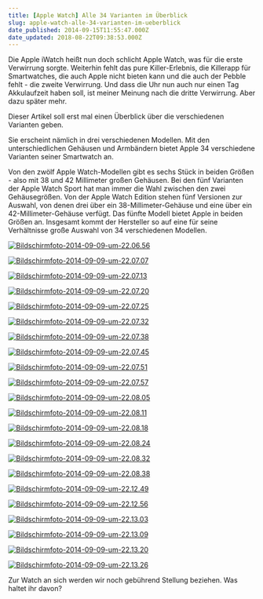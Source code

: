 ```yaml
---
title: [Apple Watch] Alle 34 Varianten im Überblick
slug: apple-watch-alle-34-varianten-im-ueberblick
date_published: 2014-09-15T11:55:47.000Z
date_updated: 2018-08-22T09:38:53.000Z
---
```


Die Apple iWatch heißt nun doch schlicht Apple Watch, was für die erste Verwirrung sorgte. Weiterhin fehlt das pure Killer-Erlebnis, die Killerapp für Smartwatches, die auch Apple nicht bieten kann und die auch der Pebble fehlt - die zweite Verwirrung. Und dass die Uhr nun auch nur einen Tag Akkulaufzeit haben soll, ist meiner Meinung nach die dritte Verwirrung. Aber dazu später mehr. 

Dieser Artikel soll erst mal einen Überblick über die verschiedenen Varianten geben.

Sie erscheint nämlich in drei verschiedenen Modellen. Mit den unterschiedlichen Gehäusen und Armbändern bietet Apple 34 verschiedene Varianten seiner Smartwatch an.

Von den zwölf Apple Watch-Modellen gibt es sechs Stück in beiden Größen - also mit 38 und 42 Millimeter großen Gehäusen. Bei den fünf Varianten der Apple Watch Sport hat man immer die Wahl zwischen den zwei Gehäusegrößen. Von der Apple Watch Edition stehen fünf Versionen zur Auswahl, von denen drei über ein 38-Millimeter-Gehäuse und eine über ein 42-Millimeter-Gehäuse verfügt. Das fünfte Modell bietet Apple in beiden Größen an. Insgesamt kommt der Hersteller so auf eine für seine Verhältnisse große Auswahl von 34 verschiedenen Modellen.

[![Bildschirmfoto-2014-09-09-um-22.06.56](//picdump.thafaker.de/2014/09/Bildschirmfoto-2014-09-09-um-22.06.56-580x386.jpg)](http://picdump.thafaker.de/2014/09/Bildschirmfoto-2014-09-09-um-22.06.56.jpg)

[![Bildschirmfoto-2014-09-09-um-22.07.07](//picdump.thafaker.de/2014/09/Bildschirmfoto-2014-09-09-um-22.07.07-580x386.jpg)](http://picdump.thafaker.de/2014/09/Bildschirmfoto-2014-09-09-um-22.07.07.jpg)

[![Bildschirmfoto-2014-09-09-um-22.07.13](//picdump.thafaker.de/2014/09/Bildschirmfoto-2014-09-09-um-22.07.13-580x386.jpg)](http://picdump.thafaker.de/2014/09/Bildschirmfoto-2014-09-09-um-22.07.13.jpg)

[![Bildschirmfoto-2014-09-09-um-22.07.20](//picdump.thafaker.de/2014/09/Bildschirmfoto-2014-09-09-um-22.07.20-580x386.jpg)](http://picdump.thafaker.de/2014/09/Bildschirmfoto-2014-09-09-um-22.07.20.jpg)

[![Bildschirmfoto-2014-09-09-um-22.07.25](//picdump.thafaker.de/2014/09/Bildschirmfoto-2014-09-09-um-22.07.25-580x386.jpg)](http://picdump.thafaker.de/2014/09/Bildschirmfoto-2014-09-09-um-22.07.25.jpg)

[![Bildschirmfoto-2014-09-09-um-22.07.32](//picdump.thafaker.de/2014/09/Bildschirmfoto-2014-09-09-um-22.07.32-580x386.jpg)](http://picdump.thafaker.de/2014/09/Bildschirmfoto-2014-09-09-um-22.07.32.jpg)

[![Bildschirmfoto-2014-09-09-um-22.07.38](//picdump.thafaker.de/2014/09/Bildschirmfoto-2014-09-09-um-22.07.38-580x386.jpg)](http://picdump.thafaker.de/2014/09/Bildschirmfoto-2014-09-09-um-22.07.38.jpg)

[![Bildschirmfoto-2014-09-09-um-22.07.45](//picdump.thafaker.de/2014/09/Bildschirmfoto-2014-09-09-um-22.07.45-580x386.jpg)](http://picdump.thafaker.de/2014/09/Bildschirmfoto-2014-09-09-um-22.07.45.jpg)

[![Bildschirmfoto-2014-09-09-um-22.07.51](//picdump.thafaker.de/2014/09/Bildschirmfoto-2014-09-09-um-22.07.51-580x386.jpg)](http://picdump.thafaker.de/2014/09/Bildschirmfoto-2014-09-09-um-22.07.51.jpg)

[![Bildschirmfoto-2014-09-09-um-22.07.57](//picdump.thafaker.de/2014/09/Bildschirmfoto-2014-09-09-um-22.07.57-580x386.jpg)](http://picdump.thafaker.de/2014/09/Bildschirmfoto-2014-09-09-um-22.07.57.jpg)

[![Bildschirmfoto-2014-09-09-um-22.08.05](//picdump.thafaker.de/2014/09/Bildschirmfoto-2014-09-09-um-22.08.05-580x386.jpg)](http://picdump.thafaker.de/2014/09/Bildschirmfoto-2014-09-09-um-22.08.05.jpg)

[![Bildschirmfoto-2014-09-09-um-22.08.11](//picdump.thafaker.de/2014/09/Bildschirmfoto-2014-09-09-um-22.08.11-580x386.jpg)](http://picdump.thafaker.de/2014/09/Bildschirmfoto-2014-09-09-um-22.08.11.jpg)

[![Bildschirmfoto-2014-09-09-um-22.08.18](//picdump.thafaker.de/2014/09/Bildschirmfoto-2014-09-09-um-22.08.18-580x386.jpg)](http://picdump.thafaker.de/2014/09/Bildschirmfoto-2014-09-09-um-22.08.18.jpg)

[![Bildschirmfoto-2014-09-09-um-22.08.24](//picdump.thafaker.de/2014/09/Bildschirmfoto-2014-09-09-um-22.08.24-580x386.jpg)](http://picdump.thafaker.de/2014/09/Bildschirmfoto-2014-09-09-um-22.08.24.jpg)

[![Bildschirmfoto-2014-09-09-um-22.08.32](//picdump.thafaker.de/2014/09/Bildschirmfoto-2014-09-09-um-22.08.32-580x386.jpg)](http://picdump.thafaker.de/2014/09/Bildschirmfoto-2014-09-09-um-22.08.32.jpg)

[![Bildschirmfoto-2014-09-09-um-22.08.38](//picdump.thafaker.de/2014/09/Bildschirmfoto-2014-09-09-um-22.08.38-580x386.jpg)](http://picdump.thafaker.de/2014/09/Bildschirmfoto-2014-09-09-um-22.08.38.jpg)

[![Bildschirmfoto-2014-09-09-um-22.12.49](//picdump.thafaker.de/2014/09/Bildschirmfoto-2014-09-09-um-22.12.49-580x386.jpg)](http://picdump.thafaker.de/2014/09/Bildschirmfoto-2014-09-09-um-22.12.49.jpg)

[![Bildschirmfoto-2014-09-09-um-22.12.56](//picdump.thafaker.de/2014/09/Bildschirmfoto-2014-09-09-um-22.12.56-580x386.jpg)](http://picdump.thafaker.de/2014/09/Bildschirmfoto-2014-09-09-um-22.12.56.jpg)

[![Bildschirmfoto-2014-09-09-um-22.13.03](//picdump.thafaker.de/2014/09/Bildschirmfoto-2014-09-09-um-22.13.03-580x386.jpg)](http://picdump.thafaker.de/2014/09/Bildschirmfoto-2014-09-09-um-22.13.03.jpg)

[![Bildschirmfoto-2014-09-09-um-22.13.09](//picdump.thafaker.de/2014/09/Bildschirmfoto-2014-09-09-um-22.13.09-580x386.jpg)](http://picdump.thafaker.de/2014/09/Bildschirmfoto-2014-09-09-um-22.13.09.jpg)

[![Bildschirmfoto-2014-09-09-um-22.13.20](//picdump.thafaker.de/2014/09/Bildschirmfoto-2014-09-09-um-22.13.20-580x386.jpg)](http://picdump.thafaker.de/2014/09/Bildschirmfoto-2014-09-09-um-22.13.20.jpg)

[![Bildschirmfoto-2014-09-09-um-22.13.26](//picdump.thafaker.de/2014/09/Bildschirmfoto-2014-09-09-um-22.13.26-580x386.jpg)](http://picdump.thafaker.de/2014/09/Bildschirmfoto-2014-09-09-um-22.13.26.jpg)

Zur Watch an sich werden wir noch gebührend Stellung beziehen. Was haltet ihr davon?
